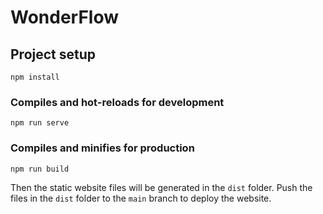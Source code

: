 # WonderFlow

## Project setup
```
npm install
```

### Compiles and hot-reloads for development
```
npm run serve
```

### Compiles and minifies for production
```
npm run build
```

Then the static website files will be generated in the `dist` folder.
Push the files in the `dist` folder to the `main` branch to deploy the website.
